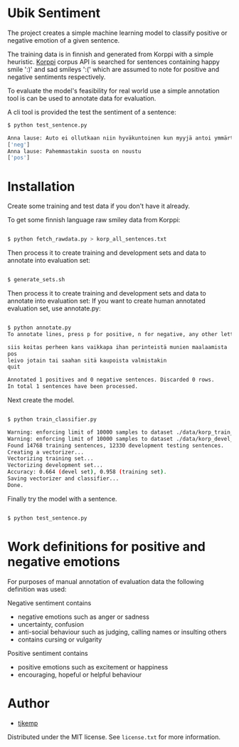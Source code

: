 Ubik Sentiment
===============

The project creates a simple machine learning model to classify positive or negative 
emotion of a given sentence. 

The training data is in finnish and generated from Korppi with a simple heuristic. 
[Korppi](https://korp.csc.fi/) corpus API is searched for sentences containing happy
smile  ':)' and sad smileys ':(' which are assumed to note for positive and negative 
sentiments respectively.

To evaluate the model's feasibility for real world use a simple annotation tool is
can be used to annotate data for evaluation. 

A cli tool is provided the test the sentiment of a sentence:

```sh
$ python test_sentence.py

Anna lause: Auto ei ollutkaan niin hyväkuntoinen kun myyjä antoi ymmärtää
['neg']
Anna lause: Pahemmastakin suosta on noustu
['pos']

```

# Installation

Create some training and test data if you don't have it already.

To get some finnish language raw smiley data from Korppi:

```sh

$ python fetch_rawdata.py > korp_all_sentences.txt

```

Then process it to create training and development sets and data to annotate into evaluation set:

```sh

$ generate_sets.sh

```

Then process it to create training and development sets and data to annotate into evaluation set:
If you want to create human annotated evaluation set, use annotate.py:

```sh

$ python annotate.py
To annotate lines, press p for positive, n for negative, any other letter to discard. Q to quit.

siis koitas perheen kans vaikkapa ihan perinteistä munien maalaamista
pos
leivo jotain tai saahan sitä kaupoista valmistakin
quit

Annotated 1 positives and 0 negative sentences. Discarded 0 rows.
In total 1 sentences have been processed.

```

Next create the model.

```sh

$ python train_classifier.py

Warning: enforcing limit of 10000 samples to dataset ./data/korp_train_pos.txt
Warning: enforcing limit of 10000 samples to dataset ./data/korp_devel_pos.txt
Found 14768 training sentences, 12330 development testing sentences.
Creating a vectorizer...
Vectorizing training set...
Vectorizing development set...
Accuracy: 0.664 (devel set), 0.958 (training set).
Saving vectorizer and classifier...
Done.

```

Finally try the model with a sentence.

```sh

$ python test_sentence.py 

```

# Work definitions for positive and negative emotions

For purposes of manual annotation of evaluation data the following definition was used:

Negative sentiment contains
 - negative emotions such as anger or sadness
 - uncertainty, confusion
 - anti-social behaviour such as judging, calling names or insulting others
 - contains cursing or vulgarity

Positive sentiment contains
 - positive emotions such as excitement or happiness
 - encouraging, hopeful or helpful behaviour
 
# Author

- [tjkemp](https://github.com/tjkemp)

Distributed under the MIT license. See ``license.txt`` for more information.

